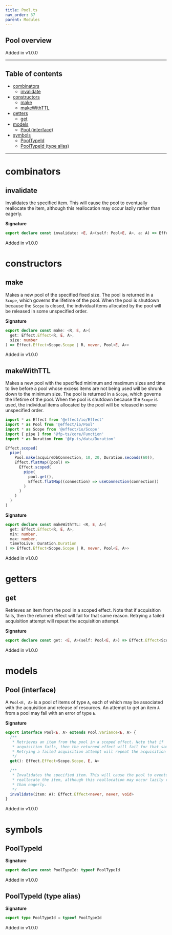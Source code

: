 ```yaml
---
title: Pool.ts
nav_order: 37
parent: Modules
---
```


## Pool overview

Added in v1.0.0

---

<h2 class="text-delta">Table of contents</h2>

- [combinators](#combinators)
  - [invalidate](#invalidate)
- [constructors](#constructors)
  - [make](#make)
  - [makeWithTTL](#makewithttl)
- [getters](#getters)
  - [get](#get)
- [models](#models)
  - [Pool (interface)](#pool-interface)
- [symbols](#symbols)
  - [PoolTypeId](#pooltypeid)
  - [PoolTypeId (type alias)](#pooltypeid-type-alias)

---

# combinators

## invalidate

Invalidates the specified item. This will cause the pool to eventually
reallocate the item, although this reallocation may occur lazily rather
than eagerly.

**Signature**

```ts
export declare const invalidate: <E, A>(self: Pool<E, A>, a: A) => Effect.Effect<Scope.Scope, never, void>
```

Added in v1.0.0

# constructors

## make

Makes a new pool of the specified fixed size. The pool is returned in a
`Scope`, which governs the lifetime of the pool. When the pool is shutdown
because the `Scope` is closed, the individual items allocated by the pool
will be released in some unspecified order.

**Signature**

```ts
export declare const make: <R, E, A>(
  get: Effect.Effect<R, E, A>,
  size: number
) => Effect.Effect<Scope.Scope | R, never, Pool<E, A>>
```

Added in v1.0.0

## makeWithTTL

Makes a new pool with the specified minimum and maximum sizes and time to
live before a pool whose excess items are not being used will be shrunk
down to the minimum size. The pool is returned in a `Scope`, which governs
the lifetime of the pool. When the pool is shutdown because the `Scope` is
used, the individual items allocated by the pool will be released in some
unspecified order.

```ts
import * as Effect from '@effect/io/Effect'
import * as Pool from '@effect/io/Pool'
import * as Scope from '@effect/io/Scope'
import { pipe } from '@fp-ts/core/Function'
import * as Duration from '@fp-ts/data/Duration'

Effect.scoped(
  pipe(
    Pool.make(acquireDbConnection, 10, 20, Duration.seconds(60)),
    Effect.flatMap((pool) =>
      Effect.scoped(
        pipe(
          pool.get(),
          Effect.flatMap((connection) => useConnection(connection))
        )
      )
    )
  )
)
```

**Signature**

```ts
export declare const makeWithTTL: <R, E, A>(
  get: Effect.Effect<R, E, A>,
  min: number,
  max: number,
  timeToLive: Duration.Duration
) => Effect.Effect<Scope.Scope | R, never, Pool<E, A>>
```

Added in v1.0.0

# getters

## get

Retrieves an item from the pool in a scoped effect. Note that if
acquisition fails, then the returned effect will fail for that same reason.
Retrying a failed acquisition attempt will repeat the acquisition attempt.

**Signature**

```ts
export declare const get: <E, A>(self: Pool<E, A>) => Effect.Effect<Scope.Scope, E, A>
```

Added in v1.0.0

# models

## Pool (interface)

A `Pool<E, A>` is a pool of items of type `A`, each of which may be
associated with the acquisition and release of resources. An attempt to get
an item `A` from a pool may fail with an error of type `E`.

**Signature**

```ts
export interface Pool<E, A> extends Pool.Variance<E, A> {
  /**
   * Retrieves an item from the pool in a scoped effect. Note that if
   * acquisition fails, then the returned effect will fail for that same reason.
   * Retrying a failed acquisition attempt will repeat the acquisition attempt.
   */
  get(): Effect.Effect<Scope.Scope, E, A>

  /**
   * Invalidates the specified item. This will cause the pool to eventually
   * reallocate the item, although this reallocation may occur lazily rather
   * than eagerly.
   */
  invalidate(item: A): Effect.Effect<never, never, void>
}
```

Added in v1.0.0

# symbols

## PoolTypeId

**Signature**

```ts
export declare const PoolTypeId: typeof PoolTypeId
```

Added in v1.0.0

## PoolTypeId (type alias)

**Signature**

```ts
export type PoolTypeId = typeof PoolTypeId
```

Added in v1.0.0
